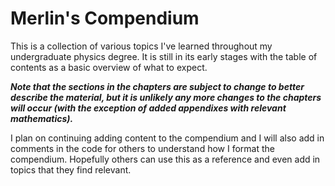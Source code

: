 # Merlin's Compendium

This is a collection of various topics I've learned throughout my undergraduate physics degree. It is still in its early stages with the table of contents as a basic overview of what to expect.

***Note that the sections in the chapters are subject to change to better describe the material, but it is unlikely any more changes to the chapters will occur (with the exception of added appendixes with relevant mathematics).***

I plan on continuing adding content to the compendium and I will also add in comments in the code for others to understand how I format the compendium. Hopefully others can use this as a reference and even add in topics that they find relevant.